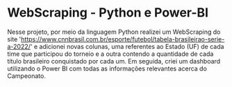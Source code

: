 # WebScraping - Python e Power-BI
Nesse projeto, por meio da linguagem Python realizei um WebScraping do site 'https://www.cnnbrasil.com.br/esporte/futebol/tabela-brasileirao-serie-a-2022/' e adicionei novas colunas, uma referentes ao Estado (UF) de cada time que participou do torneio e a outra contendo a quantidade de cada título brasileiro conquistado por cada um. 
Em seguida, criei um dashboard utilizando o Power BI com todas as informações relevantes acerca do Campeonato.
